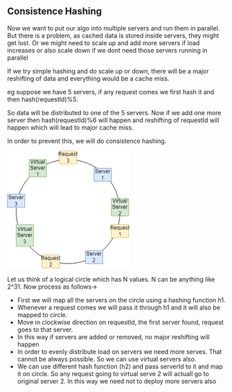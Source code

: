 ## Consistence Hashing

Now we want to put our algo into multiple servers and run them in parallel.
But there is a problem, as cached data is stored inside servers, they might get lost.
Or we might need to scale up and add more servers if load increases or also scale down if we dont need those servers running in parallel

If we try simple hashing and do scale up or down, there will be a major reshifting of data and everything would be a cache miss.

eg suppose we have 5 servers, if any request comes we first hash it and then hash(requestId)%5.

So data will be distributed to one of the 5 servers. Now if we add one more server then hash(requestId)%6 will happen
and reshifting of requestId will happen which will lead to major cache miss.


In order to prevent this, we will do consistence hashing.

![alt text](https://github.com/sidhant293/Essential-Algorithms/blob/main/System%20Design/Images/consistence_hashing_distributed_cache.drawio.png)

Let us think of a logical circle which has N values. N can be anything like 2^31. Now process as follows->

- First we will map all the servers on the circle using a hashing function h1.
- Whenever a request comes we will pass it through h1 and it will also be mapped to circle.
- Move in clockwise direction on requestId, the first server found, request goes to that server.
- In this way if servers are added or removed, no major reshifting will happen
- In order to evenly distribute load on servers we need more serves. That cannot be always possible. So we can use virtual servers also.
- We can use different hash function (h2) and pass serverId to it and map it on circle. So any request going to virtual serve 2 will actuall go to original server 2. In this way we need not to deploy more servers also
